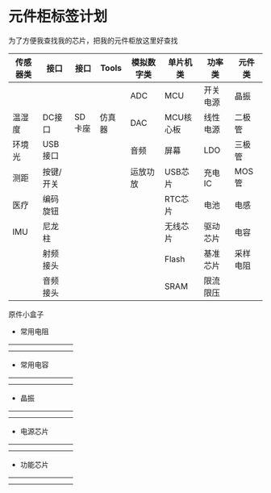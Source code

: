 # 元件柜标签计划

为了方便我查找我的芯片，把我的元件柜放这里好查找

| 传感器类 | 接口      | 接口   | Tools  | 模拟数字类 | 单片机类  | 功率类   | 元件类   |
| -------- | --------- | ------ | ------ | ---------- | --------- | -------- | -------- |
|          |           |        |        | ADC        | MCU       | 开关电源 | 晶振     |
| 温湿度   | DC接口    | SD卡座 | 仿真器 | DAC        | MCU核心板 | 线性电源 | 二极管   |
| 环境光   | USB接口   |        |        | 音频       | 屏幕      | LDO      | 三极管   |
| 测距     | 按键/开关 |        |        | 运放功放   | USB芯片   | 充电IC   | MOS管    |
| 医疗     | 编码旋钮  |        |        |            | RTC芯片   | 电池     | 电感     |
| IMU      | 尼龙柱    |        |        |            | 无线芯片  | 驱动芯片 | 电容     |
|          | 射频接头  |        |        |            | Flash     | 基准芯片 | 采样电阻 |
|          | 音频接头  |        |        |            | SRAM      | 限流限压 |          |

原件小盒子

* 常用电阻

|      |      |      |      |      |      |      |      |
| ---- | ---- | ---- | ---- | ---- | ---- | ---- | ---- |
|      |      |      |      |      |      |      |      |
|      |      |      |      |      |      |      |      |

* 常用电容

|      |      |      |      |      |      |      |      |
| ---- | ---- | ---- | ---- | ---- | ---- | ---- | ---- |
|      |      |      |      |      |      |      |      |
|      |      |      |      |      |      |      |      |

* 晶振

|      |      |      |      |      |      |      |      |
| ---- | ---- | ---- | ---- | ---- | ---- | ---- | ---- |
|      |      |      |      |      |      |      |      |
|      |      |      |      |      |      |      |      |

* 电源芯片

|      |      |      |      |      |      |      |      |
| ---- | ---- | ---- | ---- | ---- | ---- | ---- | ---- |
|      |      |      |      |      |      |      |      |
|      |      |      |      |      |      |      |      |

* 功能芯片

|      |      |      |      |      |      |      |      |
| ---- | ---- | ---- | ---- | ---- | ---- | ---- | ---- |
|      |      |      |      |      |      |      |      |
|      |      |      |      |      |      |      |      |

